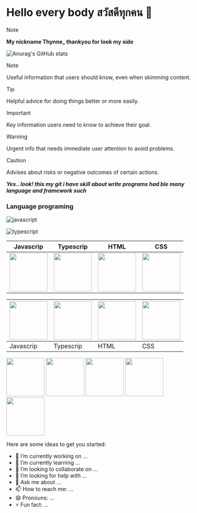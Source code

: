 # Hello every body **สวัสดีทุกคน 👋** 


> [!NOTE]
> **My nickname Thynne_ thankyou for look my side** 

![Anurag's GitHub stats](https://github-readme-stats.vercel.app/api?username=Khunthynne&show_icons=true&theme=white)  



> [!NOTE]
> Useful information that users should know, even when skimming content.

> [!TIP]
> Helpful advice for doing things better or more easily.

> [!IMPORTANT]
> Key information users need to know to achieve their goal.

> [!WARNING]
> Urgent info that needs immediate user attention to avoid problems.

> [!CAUTION]
> Advises about risks or negative outcomes of certain actions.


***Yes.. look! this my git i have skill about write programs had ble many language and framework such*** 
### Language programing

![javascript](https://github.com/KhunThynne/Khunthynne/assets/88494232/08463a86-2228-4af9-9750-0a46abd07dac)

![typescript](https://github.com/KhunThynne/Khunthynne/assets/88494232/c0fdba19-9aea-4639-9d27-688a6ad1024e)


| Javascrip | Typescrip | HTML | CSS |
| ------------- | ------------- | ------------- |  ------------- |
| <img src="https://github.com/KhunThynne/Khunthynne/assets/88494232/08463a86-2228-4af9-9750-0a46abd07dac" width="100" >  | <img src="https://github.com/KhunThynne/Khunthynne/assets/88494232/c0fdba19-9aea-4639-9d27-688a6ad1024e" width="100">   | <img src="https://github.com/KhunThynne/Khunthynne/assets/88494232/c6723140-4f66-42d1-9ab9-7e3d144eb24b" width="100" > | <img src="https://github.com/KhunThynne/Khunthynne/assets/88494232/d266b913-d57c-4a0d-abd9-fc2de6841333" width="100" height="100"> |


| <img src="https://github.com/KhunThynne/Khunthynne/assets/88494232/40a36925-6cf1-422b-8f40-3d8c746a86b8" width="100" >  | <img src="https://github.com/KhunThynne/Khunthynne/assets/88494232/094bf120-bc0d-4a6b-93a1-5a0f8744633d" width="100">   | <img src="https://github.com/KhunThynne/Khunthynne/assets/88494232/c6723140-4f66-42d1-9ab9-7e3d144eb24b" width="100" > | <img src="https://github.com/KhunThynne/Khunthynne/assets/88494232/d266b913-d57c-4a0d-abd9-fc2de6841333" width="100" height="100"> |
| ------------- | ------------- | ------------- |  ------------- |
| Javascrip | Typescrip | HTML | CSS |



<img src="https://github.com/KhunThynne/Khunthynne/assets/88494232/7cdac53d-b5b4-4ecd-a564-ec4240523e29" width="100" height="100">
<img src="https://github.com/KhunThynne/Khunthynne/assets/88494232/4cb5f91e-79cb-4eb3-b462-e33a420d2110" width="100" >
<img src="https://github.com/KhunThynne/Khunthynne/assets/88494232/c6723140-4f66-42d1-9ab9-7e3d144eb24b" width="100" height="100">
 <img src="https://github.com/KhunThynne/Khunthynne/assets/88494232/d266b913-d57c-4a0d-abd9-fc2de6841333" width="100" height="100">

<img src="https://github.com/KhunThynne/Khunthynne/assets/88494232/6ac55059-ede9-428e-89ac-c10334f05ee7" width="100" height="100">

Here are some ideas to get you started:

- 🔭 I’m currently working on ...
- 🌱 I’m currently learning ...
- 👯 I’m looking to collaborate on ...
- 🤔 I’m looking for help with ...
- 💬 Ask me about ...
- 📫 How to reach me: ...
- 😄 Pronouns: ...
- ⚡ Fun fact: ...
